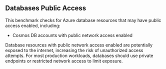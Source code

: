 ## Databases Public Access

This benchmark checks for Azure database resources that may have public access enabled, including:

- Cosmos DB accounts with public network access enabled

Database resources with public network access enabled are potentially exposed to the internet, increasing the risk of unauthorized access attempts. For most production workloads, databases should use private endpoints or restricted network access to limit exposure. 